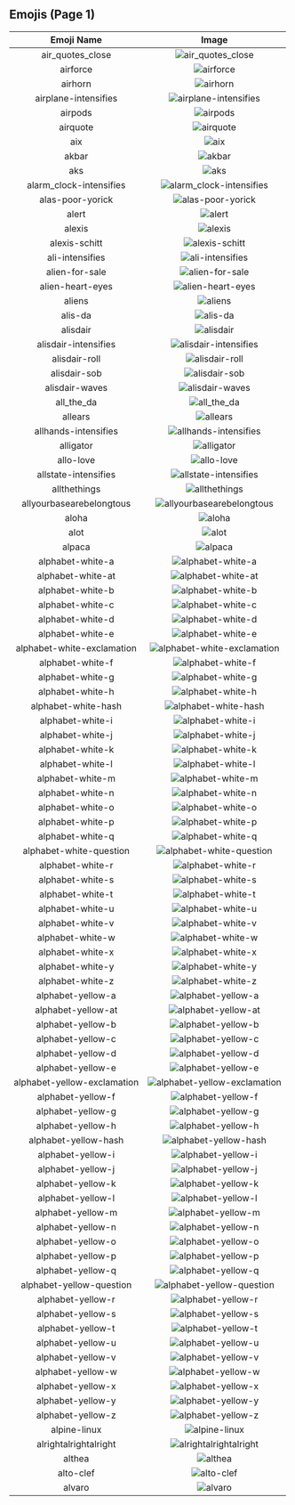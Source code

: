 
  ## Emojis (Page 1)
  |Emoji Name|Image|
  | :-: | :-: |
  |air_quotes_close| ![air_quotes_close](/output/air_quotes_close.gif)|
  |airforce| ![airforce](/output/airforce.png)|
  |airhorn| ![airhorn](/output/airhorn.png)|
  |airplane-intensifies| ![airplane-intensifies](/output/airplane-intensifies.gif)|
  |airpods| ![airpods](/output/airpods.png)|
  |airquote| ![airquote](/output/airquote.gif)|
  |aix| ![aix](/output/aix.jpg)|
  |akbar| ![akbar](/output/akbar.jpg)|
  |aks| ![aks](/output/aks.png)|
  |alarm_clock-intensifies| ![alarm_clock-intensifies](/output/alarm_clock-intensifies.gif)|
  |alas-poor-yorick| ![alas-poor-yorick](/output/alas-poor-yorick)|
  |alert| ![alert](/output/alert.gif)|
  |alexis| ![alexis](/output/alexis.jpg)|
  |alexis-schitt| ![alexis-schitt](/output/alexis-schitt.png)|
  |ali-intensifies| ![ali-intensifies](/output/ali-intensifies.gif)|
  |alien-for-sale| ![alien-for-sale](/output/alien-for-sale.png)|
  |alien-heart-eyes| ![alien-heart-eyes](/output/alien-heart-eyes.png)|
  |aliens| ![aliens](/output/aliens.png)|
  |alis-da| ![alis-da](/output/alis-da.png)|
  |alisdair| ![alisdair](/output/alisdair.png)|
  |alisdair-intensifies| ![alisdair-intensifies](/output/alisdair-intensifies.gif)|
  |alisdair-roll| ![alisdair-roll](/output/alisdair-roll.gif)|
  |alisdair-sob| ![alisdair-sob](/output/alisdair-sob.png)|
  |alisdair-waves| ![alisdair-waves](/output/alisdair-waves.gif)|
  |all_the_da| ![all_the_da](/output/all_the_da.png)|
  |allears| ![allears](/output/allears.gif)|
  |allhands-intensifies| ![allhands-intensifies](/output/allhands-intensifies.gif)|
  |alligator| ![alligator](/output/alligator)|
  |allo-love| ![allo-love](/output/allo-love.gif)|
  |allstate-intensifies| ![allstate-intensifies](/output/allstate-intensifies.gif)|
  |allthethings| ![allthethings](/output/allthethings.png)|
  |allyourbasearebelongtous| ![allyourbasearebelongtous](/output/allyourbasearebelongtous.gif)|
  |aloha| ![aloha](/output/aloha)|
  |alot| ![alot](/output/alot.png)|
  |alpaca| ![alpaca](/output/alpaca.png)|
  |alphabet-white-a| ![alphabet-white-a](/output/alphabet-white-a.png)|
  |alphabet-white-at| ![alphabet-white-at](/output/alphabet-white-at.png)|
  |alphabet-white-b| ![alphabet-white-b](/output/alphabet-white-b.png)|
  |alphabet-white-c| ![alphabet-white-c](/output/alphabet-white-c.png)|
  |alphabet-white-d| ![alphabet-white-d](/output/alphabet-white-d.png)|
  |alphabet-white-e| ![alphabet-white-e](/output/alphabet-white-e.png)|
  |alphabet-white-exclamation| ![alphabet-white-exclamation](/output/alphabet-white-exclamation.png)|
  |alphabet-white-f| ![alphabet-white-f](/output/alphabet-white-f.png)|
  |alphabet-white-g| ![alphabet-white-g](/output/alphabet-white-g.png)|
  |alphabet-white-h| ![alphabet-white-h](/output/alphabet-white-h.png)|
  |alphabet-white-hash| ![alphabet-white-hash](/output/alphabet-white-hash.png)|
  |alphabet-white-i| ![alphabet-white-i](/output/alphabet-white-i.png)|
  |alphabet-white-j| ![alphabet-white-j](/output/alphabet-white-j.png)|
  |alphabet-white-k| ![alphabet-white-k](/output/alphabet-white-k.png)|
  |alphabet-white-l| ![alphabet-white-l](/output/alphabet-white-l.png)|
  |alphabet-white-m| ![alphabet-white-m](/output/alphabet-white-m.png)|
  |alphabet-white-n| ![alphabet-white-n](/output/alphabet-white-n.png)|
  |alphabet-white-o| ![alphabet-white-o](/output/alphabet-white-o.png)|
  |alphabet-white-p| ![alphabet-white-p](/output/alphabet-white-p.png)|
  |alphabet-white-q| ![alphabet-white-q](/output/alphabet-white-q.png)|
  |alphabet-white-question| ![alphabet-white-question](/output/alphabet-white-question.png)|
  |alphabet-white-r| ![alphabet-white-r](/output/alphabet-white-r.png)|
  |alphabet-white-s| ![alphabet-white-s](/output/alphabet-white-s.png)|
  |alphabet-white-t| ![alphabet-white-t](/output/alphabet-white-t.png)|
  |alphabet-white-u| ![alphabet-white-u](/output/alphabet-white-u.png)|
  |alphabet-white-v| ![alphabet-white-v](/output/alphabet-white-v.png)|
  |alphabet-white-w| ![alphabet-white-w](/output/alphabet-white-w.png)|
  |alphabet-white-x| ![alphabet-white-x](/output/alphabet-white-x.png)|
  |alphabet-white-y| ![alphabet-white-y](/output/alphabet-white-y.png)|
  |alphabet-white-z| ![alphabet-white-z](/output/alphabet-white-z.png)|
  |alphabet-yellow-a| ![alphabet-yellow-a](/output/alphabet-yellow-a.png)|
  |alphabet-yellow-at| ![alphabet-yellow-at](/output/alphabet-yellow-at.png)|
  |alphabet-yellow-b| ![alphabet-yellow-b](/output/alphabet-yellow-b.png)|
  |alphabet-yellow-c| ![alphabet-yellow-c](/output/alphabet-yellow-c.png)|
  |alphabet-yellow-d| ![alphabet-yellow-d](/output/alphabet-yellow-d.png)|
  |alphabet-yellow-e| ![alphabet-yellow-e](/output/alphabet-yellow-e.png)|
  |alphabet-yellow-exclamation| ![alphabet-yellow-exclamation](/output/alphabet-yellow-exclamation.png)|
  |alphabet-yellow-f| ![alphabet-yellow-f](/output/alphabet-yellow-f.png)|
  |alphabet-yellow-g| ![alphabet-yellow-g](/output/alphabet-yellow-g.png)|
  |alphabet-yellow-h| ![alphabet-yellow-h](/output/alphabet-yellow-h.png)|
  |alphabet-yellow-hash| ![alphabet-yellow-hash](/output/alphabet-yellow-hash.png)|
  |alphabet-yellow-i| ![alphabet-yellow-i](/output/alphabet-yellow-i.png)|
  |alphabet-yellow-j| ![alphabet-yellow-j](/output/alphabet-yellow-j.png)|
  |alphabet-yellow-k| ![alphabet-yellow-k](/output/alphabet-yellow-k.png)|
  |alphabet-yellow-l| ![alphabet-yellow-l](/output/alphabet-yellow-l.png)|
  |alphabet-yellow-m| ![alphabet-yellow-m](/output/alphabet-yellow-m.png)|
  |alphabet-yellow-n| ![alphabet-yellow-n](/output/alphabet-yellow-n.png)|
  |alphabet-yellow-o| ![alphabet-yellow-o](/output/alphabet-yellow-o.png)|
  |alphabet-yellow-p| ![alphabet-yellow-p](/output/alphabet-yellow-p.png)|
  |alphabet-yellow-q| ![alphabet-yellow-q](/output/alphabet-yellow-q.png)|
  |alphabet-yellow-question| ![alphabet-yellow-question](/output/alphabet-yellow-question.png)|
  |alphabet-yellow-r| ![alphabet-yellow-r](/output/alphabet-yellow-r.png)|
  |alphabet-yellow-s| ![alphabet-yellow-s](/output/alphabet-yellow-s.png)|
  |alphabet-yellow-t| ![alphabet-yellow-t](/output/alphabet-yellow-t.png)|
  |alphabet-yellow-u| ![alphabet-yellow-u](/output/alphabet-yellow-u.png)|
  |alphabet-yellow-v| ![alphabet-yellow-v](/output/alphabet-yellow-v.png)|
  |alphabet-yellow-w| ![alphabet-yellow-w](/output/alphabet-yellow-w.png)|
  |alphabet-yellow-x| ![alphabet-yellow-x](/output/alphabet-yellow-x.png)|
  |alphabet-yellow-y| ![alphabet-yellow-y](/output/alphabet-yellow-y.png)|
  |alphabet-yellow-z| ![alphabet-yellow-z](/output/alphabet-yellow-z.png)|
  |alpine-linux| ![alpine-linux](/output/alpine-linux.png)|
  |alrightalrightalright| ![alrightalrightalright](/output/alrightalrightalright.png)|
  |althea| ![althea](/output/althea.png)|
  |alto-clef| ![alto-clef](/output/alto-clef.jpg)|
  |alvaro| ![alvaro](/output/alvaro.jpg)|
  